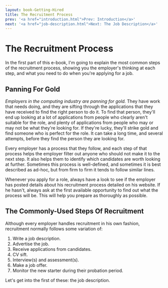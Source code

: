 ```yaml
---
layout: book-Getting-Hired
title: The Recruitment Process
prev: '<a href="introduction.html">Prev: Introduction</a>'
next: '<a href="job-description.html">Next: The Job Description</a>'
---
```

# The Recruitment Process

In the first part of this e-book, I'm going to explain the most common steps of the recruitment process, showing you the employer's thinking at each step, and what you need to do when you're applying for a job.

## Panning For Gold

_Employers in the computing industry are panning for gold._  They have work that needs doing, and they are sifting through the applications that they have received to find the right person to do it.  To find that person, they'll end up looking at a lot of applications from people who clearly aren't suitable for the role, and plenty of applications from people who may or may not be what they're looking for.  If they're lucky, they'll strike gold and find someone who is perfect for the role.  It can take a long time, and several attempts, before they find the person they are looking for.

Every employer has a process that they follow, and each step of that process helps the employer filter out anyone who should not make it to the next step. It also helps them to identify which candidates are worth looking at further. Sometimes this process is well-defined, and sometimes it is best described as ad-hoc, but from firm to firm it tends to follow similar lines.

Whenever you apply for a role, always have a look to see if the employer has posted details about his recruitment process detailed on his website.  If he hasn't, always ask at the first available opportunity to find out what the process will be.  This will help you prepare as thoroughly as possible.

## The Commonly-Used Steps Of Recruitment

Although every employer handles recruitment in his own fashion, recruitment normally follows some variation of:

1. Write a job description.
1. Advertise the job.
1. Receive applications from candidates.
1. CV sift.
1. Interview(s) and assessment(s).
1. Make a job offer.
1. Monitor the new starter during their probation period.

Let's get into the first of these: the job description.